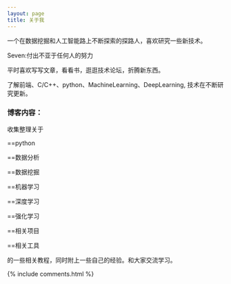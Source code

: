 ```yaml
---
layout: page
title: 关于我 
---
```


一个在数据挖掘和人工智能路上不断探索的探路人，喜欢研究一些新技术。
<p>
Seven:付出不亚于任何人的努力
<p>
平时喜欢写写文章，看看书，逛逛技术论坛，折腾新东西。
<p>
了解前端、C/C++、python、MachineLearning、DeepLearning, 技术在不断研究更新。

<p>

<h3> 博客内容： </h3>  

<p>

收集整理关于
<p>
==python 
<p>
==数据分析 
<p>
==数据挖掘
<p> 
==机器学习 
<p>
==深度学习 
<p>
==强化学习 
<p>
==相关项目
<p>
==相关工具
<p>
的一些相关教程，同时附上一些自己的经验。和大家交流学习。

<p> 

<p> 

<p> 


{% include comments.html %}

